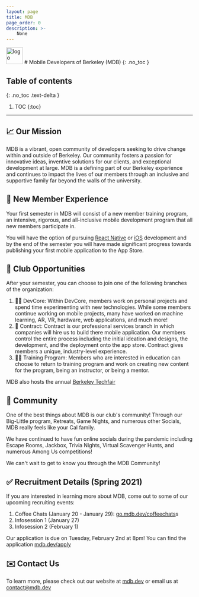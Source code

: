 ```yaml
---
layout: page
title: MDB
page_order: 0
description: >-
    None
---
```


<img src="https://dl.airtable.com/.attachments/84c59579067c8594cf5eb244d37b64a6/3518d80f/mdb.jpg" alt="logo" style="height:45px !important;"/>
# Mobile Developers of Berkeley (MDB)
{: .no_toc }

## Table of contents
{: .no_toc .text-delta }

1. TOC
{:toc}

---

## 📈 Our Mission

MDB is a vibrant, open community of developers seeking to drive change within and outside of Berkeley. Our community fosters a passion for innovative ideas, inventive solutions for our clients, and exceptional development at large. MDB is a defining part of our Berkeley experience and continues to impact the lives of our members through an inclusive and supportive family far beyond the walls of the university.

## 🌱 New Member Experience

Your first semester in MDB will consist of a new member training program, an intensive, rigorous, and all-inclusive mobile development program that all new members participate in. 

You will have the option of pursuing [React Native](https://reactnative.dev) or [iOS](https://developer.apple.com/library/archive/referencelibrary/GettingStarted/DevelopiOSAppsSwift/) development and by the end of the semester you will have made significant progress towards publishing your first mobile application to the App Store.

## 📱 Club Opportunities

After your semester, you can choose to join one of the following branches of the organization:

1. 🧑‍💻 DevCore: Within DevCore, members work on personal projects and spend time experimenting with new technologies. While some members continue working on mobile projects, many have worked on machine learning, AR, VR, hardware, web applications, and much more!
2. 💼 Contract: Contract is our professional services branch in which companies will hire us to build there mobile application. Our members control the entire process including the initial ideation and designs, the development, and the deployment onto the app store. Contract gives members a unique, industry-level experience.
3. 🧑‍🏫 Training Program: Members who are interested in education can choose to return to training program and work on creating new content for the program, being an instructor, or being a mentor.

MDB also hosts the annual [Berkeley Techfair](https://techfair.dev)

## 🎉 Community
One of the best things about MDB is our club's community! Through our Big-Little program, Retreats, Game Nights, and numerous other Socials, MDB really feels like your Cal family.

We have continued to have fun online socials during the pandemic including Escape Rooms, Jackbox, Trivia Nights, Virtual Scavenger Hunts, and numerous Among Us competitions!

We can't wait to get to know you through the MDB Community!

## ✅ Recruitment Details (Spring 2021)

If you are interested in learning more about MDB, come out to some of our upcoming recruiting events:

1. Coffee Chats (January 20 - January 29): [go.mdb.dev/coffeechats](https://go.mdb.dev/coffeechats)s
2. Infosession 1 (January 27)
3. Infosession 2 (February 1)

Our application is due on Tuesday, February 2nd at 8pm! You can find the application [mdb.dev/apply](https://mdb.dev/apply)


## ✉️ Contact Us
To learn more, please check out our website at [mdb.dev](http://mdb.dev) or email us at [contact@mdb.dev](mailto:contact@mdb.dev)
